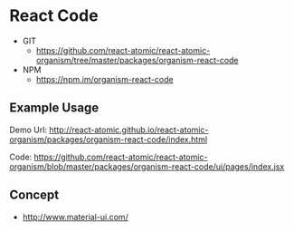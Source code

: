 React Code 
===============
   * GIT
      * https://github.com/react-atomic/react-atomic-organism/tree/master/packages/organism-react-code 
   * NPM
      * https://npm.im/organism-react-code

## Example Usage
Demo Url:
http://react-atomic.github.io/react-atomic-organism/packages/organism-react-code/index.html

Code:
https://github.com/react-atomic/react-atomic-organism/blob/master/packages/organism-react-code/ui/pages/index.jsx

## Concept
   * http://www.material-ui.com/





